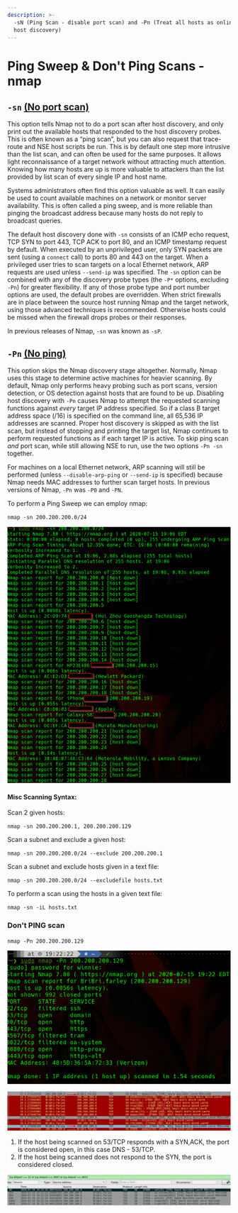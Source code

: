 ```yaml
---
description: >-
  -sN (Ping Scan - disable port scan) and -Pn (Treat all hosts as online -- skip
  host discovery)
---
```


# Ping Sweep & Don't Ping Scans - nmap

## `-sn` [\(No port scan\)](https://nmap.org/book/man-host-discovery.html)

This option tells Nmap not to do a port scan after host discovery, and only print out the available hosts that responded to the host discovery probes. This is often known as a “ping scan”, but you can also request that trace-route and NSE host scripts be run. This is by default one step more intrusive than the list scan, and can often be used for the same purposes. It allows light reconnaissance of a target network without attracting much attention. Knowing how many hosts are up is more valuable to attackers than the list provided by list scan of every single IP and host name.

Systems administrators often find this option valuable as well. It can easily be used to count available machines on a network or monitor server availability. This is often called a ping sweep, and is more reliable than pinging the broadcast address because many hosts do not reply to broadcast queries.

The default host discovery done with `-sn` consists of an ICMP echo request, TCP SYN to port 443, TCP ACK to port 80, and an ICMP timestamp request by default. When executed by an unprivileged user, only SYN packets are sent \(using a `connect` call\) to ports 80 and 443 on the target. When a privileged user tries to scan targets on a local Ethernet network, ARP requests are used unless `--send-ip` was specified. The `-sn` option can be combined with any of the discovery probe types \(the `-P*` options, excluding `-Pn`\) for greater flexibility. If any of those probe type and port number options are used, the default probes are overridden. When strict firewalls are in place between the source host running Nmap and the target network, using those advanced techniques is recommended. Otherwise hosts could be missed when the firewall drops probes or their responses.

In previous releases of Nmap, `-sn` was known as `-sP`.

## `-Pn` [\(No ping\)](https://nmap.org/book/man-host-discovery.html)

This option skips the Nmap discovery stage altogether. Normally, Nmap uses this stage to determine active machines for heavier scanning. By default, Nmap only performs heavy probing such as port scans, version detection, or OS detection against hosts that are found to be up. Disabling host discovery with `-Pn` causes Nmap to attempt the requested scanning functions against _every_ target IP address specified. So if a class B target address space \(/16\) is specified on the command line, all 65,536 IP addresses are scanned. Proper host discovery is skipped as with the list scan, but instead of stopping and printing the target list, Nmap continues to perform requested functions as if each target IP is active. To skip ping scan _and_ port scan, while still allowing NSE to run, use the two options `-Pn -sn` together.

For machines on a local Ethernet network, ARP scanning will still be performed \(unless `--disable-arp-ping` or `--send-ip` is specified\) because Nmap needs MAC addresses to further scan target hosts. In previous versions of Nmap, `-Pn` was `-P0` and `-PN`.

To perform a Ping Sweep we can employ nmap:

```text
nmap -sn 200.200.200.0/24
```

![](../../../.gitbook/assets/image%20%2827%29.png)

#### Misc Scanning Syntax:

Scan 2 given hosts:

```text
nmap -sn 200.200.200.1, 200.200.200.129
```

Scan a subnet and exclude a given host:

```text
nmap -sn 200.200.200.0/24 --exclude 200.200.200.1
```

Scan a subnet and exclude hosts given in a text file:

```text
nmap -sn 200.200.200.0/24 --excludefile hosts.txt
```

To perform a scan using the hosts in a given text file:

```text
nmap -sn -iL hosts.txt
```

### Don't PING scan

```text
nmap -Pn 200.200.200.129
```

![Pay attention to the Open and filtered ports](../../../.gitbook/assets/image%20%2818%29.png)

![This is how nmap determines a port to be open or filtered:](../../../.gitbook/assets/image%20%2828%29.png)



1. If the host being scanned on 53/TCP responds with a SYN,ACK, the port is considered open, in this case DNS - 53/TCP. 
2. If the host being scanned does not respond to the SYN, the port is considered closed.

![](../../../.gitbook/assets/image%20%2813%29.png)

